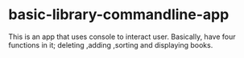 # basic-library-commandline-app
This is an app that uses console to interact user.
Basically, have four functions in it; deleting ,adding ,sorting and displaying books.
